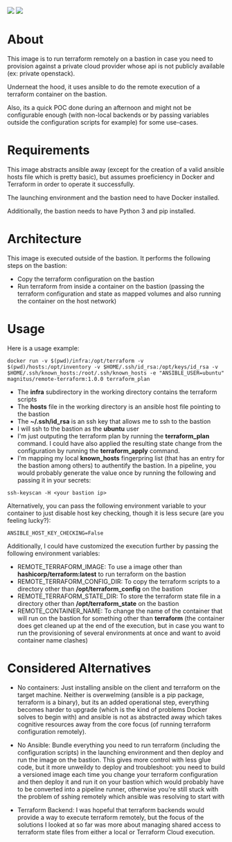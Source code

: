 ![](https://github.com/Magnitus-/DockerFiles/workflows/Build%20Remote%20Terraform%20Image/badge.svg)
![](https://github.com/Magnitus-/DockerFiles/workflows/Publish%20Remote%20Terraform%20Image/badge.svg)

# About

This image is to run terraform remotely on a bastion in case you need to provision against a private cloud provider whose api is not publicly available (ex: private openstack).

Underneat the hood, it uses ansible to do the remote execution of a terraform container on the bastion.

Also, its a quick POC done during an afternoon and might not be configurable enough (with non-local backends or by passing variables outside the configuration scripts for example) for some use-cases.

# Requirements

This image abstracts ansible away (except for the creation of a valid ansible hosts file which is pretty basic), but assumes proeficiency in Docker and Terraform in order to operate it successfully.

The launching environment and the bastion need to have Docker installed. 

Additionally, the bastion needs to have Python 3 and pip installed.

# Architecture

This image is executed outside of the bastion. It performs the following steps on the bastion:
- Copy the terraform configuration on the bastion
- Run terraform from inside a container on the bastion (passing the terraform configuration and state as mapped volumes and also running the container on the host network)

# Usage

Here is a usage example:

```
docker run -v $(pwd)/infra:/opt/terraform -v $(pwd)/hosts:/opt/inventory -v $HOME/.ssh/id_rsa:/opt/keys/id_rsa -v $HOME/.ssh/known_hosts:/root/.ssh/known_hosts -e "ANSIBLE_USER=ubuntu" magnitus/remote-terraform:1.0.0 terraform_plan
```

- The **infra** subdirectory in the working directory contains the terraform scripts
- The **hosts** file in the working directory is an ansible host file pointing to the bastion
- The **~/.ssh/id_rsa** is an ssh key that allows me to ssh to the bastion
- I will ssh to the bastion as the **ubuntu** user
- I'm just outputing the terraform plan by running the **terraform_plan** command. I could have also applied the resulting state change from the configuration by running the **terraform_apply** command.
- I'm mapping my local **known_hosts** fingerpring list (that has an entry for the bastion among others) to authentify the bastion. In a pipeline, you would probably generate the value once by running the following and passing it in your secrets:

```
ssh-keyscan -H <your bastion ip>
```

Alternatively, you can pass the following environment variable to your container to just disable host key checking, though it is less secure (are you feeling lucky?):

```
ANSIBLE_HOST_KEY_CHECKING=False
```

Additionally, I could have customized the execution further by passing the following environment variables:

- REMOTE_TERRAFORM_IMAGE: To use a image other than **hashicorp/terraform:latest** to run terraform on the bastion
- REMOTE_TERRAFORM_CONFIG_DIR: To copy the terraform scripts to a directory other than **/opt/terraform_config** on the bastion
- REMOTE_TERRAFORM_STATE_DIR: To store the terraform state file in a directory other than **/opt/terraform_state** on the bastion
- REMOTE_CONTAINER_NAME: To change the name of the container that will run on the bastion for something other than **terraform** (the container does get cleaned up at the end of the execution, but in case you want to run the provisioning of several environments at once and want to avoid container name clashes)

# Considered Alternatives

- No containers: Just installing ansible on the client and terraform on the target machine. Neither is overwelming (ansible is a pip package, terraform is a binary), but its an added operational step, everything becomes harder to upgrade (which is the kind of problems Docker solves to begin with) and ansible is not as abstracted away which takes cognitive resources away from the core focus (of running terraform configuration remotely).

- No Ansible: Bundle everything you need to run terraform (including the configuration scripts) in the launching environment and then deploy and run the image on the bastion. This gives more control with less glue code, but it more unweildy to deploy and troubleshoot: you need to build a versioned image each time you change your terraform configuration and then deploy it and run it on your bastion which would probably have to be converted into a pipeline runner, otherwise you're still stuck with the problem of sshing remotely which ansible was resolving to start with

- Terraform Backend: I was hopeful that terraform backends would provide a way to execute terraform remotely, but the focus of the solutions I looked at so far was more about managing shared access to terraform state files from either a local or Terraform Cloud execution.